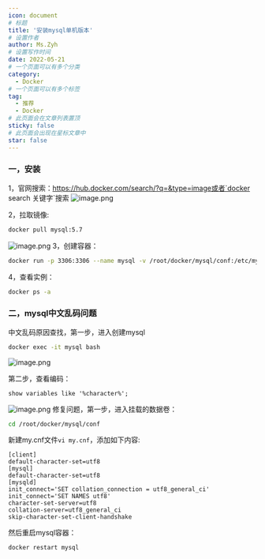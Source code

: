 ```yaml
---
icon: document
# 标题
title: '安装mysql单机版本'
# 设置作者
author: Ms.Zyh
# 设置写作时间
date: 2022-05-21
# 一个页面可以有多个分类
category:
  - Docker
# 一个页面可以有多个标签
tag:
  - 推荐
  - Docker
# 此页面会在文章列表置顶
sticky: false
# 此页面会出现在星标文章中
star: false
---
```


### 一，安装
1，官网搜索：https://hub.docker.com/search/?q=&type=image或者`docker search 关键字`搜索
![image.png](http://img.zouyh.top/article-img/202505241949706.png)

2，拉取镜像:
```sh
docker pull mysql:5.7
```
![image.png](http://img.zouyh.top/article-img/202505241948265.png)
3，创建容器：
``` sh
docker run -p 3306:3306 --name mysql -v /root/docker/mysql/conf:/etc/mysql/conf.d -v /root/docker/mysql/logs:/var/log/mysql -v /root/docker/mysql/data:/var/lib/mysql -e MYSQL_ROOT_PASSWORD=blog123456# -d mysql:5.7
```
4，查看实例：
```sh
docker ps -a
```

### 二，mysql中文乱码问题
中文乱码原因查找，第一步，进入创建mysql
```sh
docker exec -it mysql bash
```
![image.png](http://img.zouyh.top/article-img/202505241953744.png)

第二步，查看编码：
```mysql
show variables like '%character%';
```
![image.png](http://img.zouyh.top/article-img/202505241952846.png)
修复问题，第一步，进入挂载的数据卷：
```sh
cd /root/docker/mysql/conf
```
新建my.cnf文件`vi my.cnf`，添加如下内容:
```
[client] 
default-character-set=utf8 
[mysql] 
default-character-set=utf8 
[mysqld] 
init_connect='SET collation_connection = utf8_general_ci' 
init_connect='SET NAMES utf8' 
character-set-server=utf8 
collation-server=utf8_general_ci 
skip-character-set-client-handshake
```
然后重启mysql容器：
```sh
docker restart mysql
```

